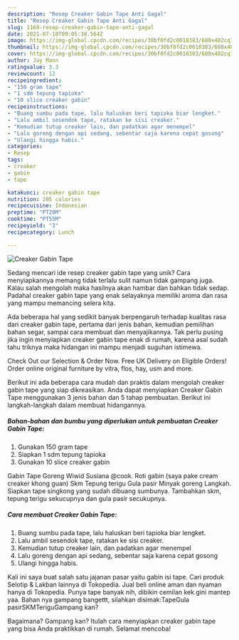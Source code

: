 ```yaml
---
description: "Resep Creaker Gabin Tape Anti Gagal"
title: "Resep Creaker Gabin Tape Anti Gagal"
slug: 1169-resep-creaker-gabin-tape-anti-gagal
date: 2021-07-10T09:05:38.564Z
image: https://img-global.cpcdn.com/recipes/30bf0fd2c0018383/680x482cq70/creaker-gabin-tape-foto-resep-utama.jpg
thumbnail: https://img-global.cpcdn.com/recipes/30bf0fd2c0018383/680x482cq70/creaker-gabin-tape-foto-resep-utama.jpg
cover: https://img-global.cpcdn.com/recipes/30bf0fd2c0018383/680x482cq70/creaker-gabin-tape-foto-resep-utama.jpg
author: Jay Mann
ratingvalue: 3.3
reviewcount: 12
recipeingredient:
- "150 gram tape"
- "1 sdm tepung tapioka"
- "10 slice creaker gabin"
recipeinstructions:
- "Buang sumbu pada tape, lalu haluskan beri tapioka biar lengket."
- "Lalu ambil sesendok tape, ratakan ke sisi creaker."
- "Kemudian tutup creaker lain, dan padatkan agar menempel"
- "Lalu goreng dengan api sedang, sebentar saja karena cepat gosong"
- "Ulangi hingga habis."
categories:
- Resep
tags:
- creaker
- gabin
- tape

katakunci: creaker gabin tape 
nutrition: 205 calories
recipecuisine: Indonesian
preptime: "PT20M"
cooktime: "PT55M"
recipeyield: "3"
recipecategory: Lunch

---
```



![Creaker Gabin Tape](https://img-global.cpcdn.com/recipes/30bf0fd2c0018383/680x482cq70/creaker-gabin-tape-foto-resep-utama.jpg)

Sedang mencari ide resep creaker gabin tape yang unik? Cara menyiapkannya memang tidak terlalu sulit namun tidak gampang juga. Kalau salah mengolah maka hasilnya akan hambar dan bahkan tidak sedap. Padahal creaker gabin tape yang enak selayaknya memiliki aroma dan rasa yang mampu memancing selera kita.

Ada beberapa hal yang sedikit banyak berpengaruh terhadap kualitas rasa dari creaker gabin tape, pertama dari jenis bahan, kemudian pemilihan bahan segar, sampai cara membuat dan menyajikannya. Tak perlu pusing jika ingin menyiapkan creaker gabin tape enak di rumah, karena asal sudah tahu triknya maka hidangan ini mampu menjadi suguhan istimewa.

Check Out our Selection &amp; Order Now. Free UK Delivery on Eligible Orders! Order online original furniture by vitra, flos, hay, usm and more.


Berikut ini ada beberapa cara mudah dan praktis dalam mengolah creaker gabin tape yang siap dikreasikan. Anda dapat menyiapkan Creaker Gabin Tape menggunakan 3 jenis bahan dan 5 tahap pembuatan. Berikut ini langkah-langkah dalam membuat hidangannya.

<!--inarticleads1-->

##### Bahan-bahan dan bumbu yang diperlukan untuk pembuatan Creaker Gabin Tape:

1. Gunakan 150 gram tape
1. Siapkan 1 sdm tepung tapioka
1. Gunakan 10 slice creaker gabin


Gabin Tape Goreng Wiwid Susiana @cook. Roti gabin (saya pake cream creaker khong guan) Skm Tepung terigu Gula pasir Minyak goreng Langkah. Siapkan tape singkong yang sudah dibuang sumbunya. Tambahkan skm, tepung terigu sekucupnya dan gula pasir secukupnya. 

<!--inarticleads2-->

##### Cara membuat Creaker Gabin Tape:

1. Buang sumbu pada tape, lalu haluskan beri tapioka biar lengket.
1. Lalu ambil sesendok tape, ratakan ke sisi creaker.
1. Kemudian tutup creaker lain, dan padatkan agar menempel
1. Lalu goreng dengan api sedang, sebentar saja karena cepat gosong
1. Ulangi hingga habis.


Kali ini saya buat salah satu jajanan pasar yaitu gabin isi tape. Cari produk Selotip &amp; Lakban lainnya di Tokopedia. Jual beli online aman dan nyaman hanya di Tokopedia. Punya tape banyak nih, dibikin cemilan kek gini mantep yaa. Bahan nya gampang bangettt, silahkan disimak:TapeGula pasirSKMTeriguGampang kan? 

Bagaimana? Gampang kan? Itulah cara menyiapkan creaker gabin tape yang bisa Anda praktikkan di rumah. Selamat mencoba!
